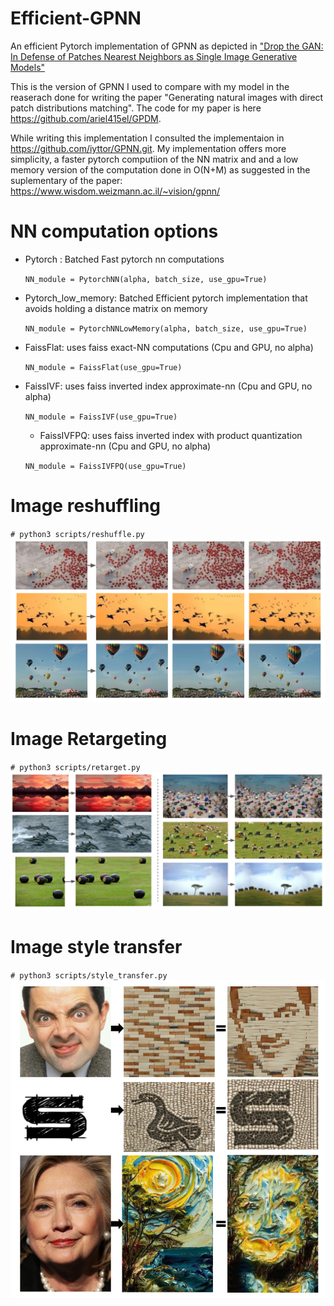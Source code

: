 # Efficient-GPNN
An efficient Pytorch implementation of GPNN as depicted in ["Drop the GAN: In Defense of Patches Nearest Neighbors as Single Image Generative Models"](https://arxiv.org/abs/2103.15545)

This is the version of GPNN I used to compare with my model in the reaserach done for writing the paper "Generating natural images with direct patch distributions matching". The code for my paper is here https://github.com/ariel415el/GPDM.

While writing this implementation I consulted the implementaion in https://github.com/iyttor/GPNN.git.
My implementation offers more simplicity, a faster pytorch computiion of the NN matrix and and a low memory version of the computation done in O(N+M) as suggested in the suplementary of the paper: https://www.wisdom.weizmann.ac.il/~vision/gpnn/

# NN computation options
- Pytorch : Batched Fast pytorch nn computations

  `NN_module = PytorchNN(alpha, batch_size, use_gpu=True)`
- Pytorch_low_memory: Batched Efficient pytorch implementation that avoids holding a distance matrix on memory

  `NN_module = PytorchNNLowMemory(alpha, batch_size, use_gpu=True)`
- FaissFlat: uses faiss exact-NN computations (Cpu and GPU, no alpha)

  `NN_module = FaissFlat(use_gpu=True)`
- FaissIVF: uses faiss inverted index approximate-nn (Cpu and GPU, no alpha)

  `NN_module = FaissIVF(use_gpu=True)`
  - FaissIVFPQ: uses faiss inverted index with product quantization approximate-nn (Cpu and GPU, no alpha)
  
  `NN_module = FaissIVFPQ(use_gpu=True)`


# Image reshuffling
`# python3 scripts/reshuffle.py`
![reshuffle](/Readme_images/reshuffle.png)

# Image Retargeting
`# python3 scripts/retarget.py`
![retarget](/Readme_images/retarget.png)

# Image style transfer
`# python3 scripts/style_transfer.py`
![style_transfer](/Readme_images/style_transfer.png)
